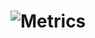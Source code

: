 # ![Metrics](https://metrics.lecoq.io/VincentAdamNemessisX?template=classic&base.header=1&base.activity=0&base.community=1&base.repositories=0&base.metadata=1&isocalendar=1&followup=1&code=1&lines=2&base.indepth=true&base.hireable=true&isocalendar.duration=half-year&followup.sections=repositories&followup.indepth=true&followup.archived=true&code.lines=20&code.load=500&code.days=60&code.visibility=public&config.timezone=Asia%2FShanghai)
